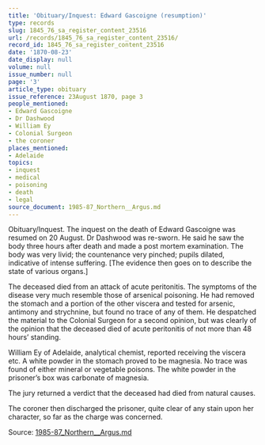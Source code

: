 ```yaml
---
title: 'Obituary/Inquest: Edward Gascoigne (resumption)'
type: records
slug: 1845_76_sa_register_content_23516
url: /records/1845_76_sa_register_content_23516/
record_id: 1845_76_sa_register_content_23516
date: '1870-08-23'
date_display: null
volume: null
issue_number: null
page: '3'
article_type: obituary
issue_reference: 23August 1870, page 3
people_mentioned:
- Edward Gascoigne
- Dr Dashwood
- William Ey
- Colonial Surgeon
- the coroner
places_mentioned:
- Adelaide
topics:
- inquest
- medical
- poisoning
- death
- legal
source_document: 1985-87_Northern__Argus.md
---
```


Obituary/Inquest.  The inquest on the death of Edward Gascoigne was resumed on 20 August.  Dr Dashwood was re-sworn.  He said he saw the body three hours after death and made a post mortem examination.  The body was very livid; the countenance very pinched; pupils dilated, indicative of intense suffering.  [The evidence then goes on to describe the state of various organs.]

The deceased died from an attack of acute peritonitis.  The symptoms of the disease very much resemble those of arsenical poisoning.  He had removed the stomach and a portion of the other viscera and tested for arsenic, antimony and strychnine, but found no trace of any of them.  He despatched the material to the Colonial Surgeon for a second opinion, but was clearly of the opinion that the deceased died of acute peritonitis of not more than 48 hours’ standing.

William Ey of Adelaide, analytical chemist, reported receiving the viscera etc.  A white powder in the stomach proved to be magnesia.  No trace was found of either mineral or vegetable poisons.  The white powder in the prisoner’s box was carbonate of magnesia.

The jury returned a verdict that the deceased had died from natural causes.

The coroner then discharged the prisoner, quite clear of any stain upon her character, so far as the charge was concerned.

Source: [1985-87_Northern__Argus.md](/downloads/markdown/1985-87_Northern__Argus.md)
